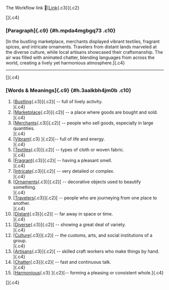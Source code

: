The Workflow link
👏[[Link](https://www.google.com/url?q=http://www.google.com&sa=D&source=editors&ust=1758454863817425&usg=AOvVaw12dpDtVRuKy6FNn1hVcF8t){.c3}]{.c2}

[]{.c4}

### [Paragraph]{.c9} {#h.mpda4mgbgq73 .c10}

[In the bustling marketplace, merchants displayed vibrant textiles,
fragrant spices, and intricate ornaments. Travelers from distant lands
marveled at the diverse culture, while local artisans showcased their
craftsmanship. The air was filled with animated chatter, blending
languages from across the world, creating a lively yet harmonious
atmosphere.]{.c4}

------------------------------------------------------------------------

[]{.c4}

### [Words & Meanings]{.c9} {#h.3aalkbh4jm0b .c10}

1.  [[Bustling](https://www.google.com/url?q=http://www.google.com&sa=D&source=editors&ust=1758454863818698&usg=AOvVaw0etJDx7F-3jyrUA-T3_pRX){.c3}]{.c2}[ --
    full of lively activity.\
    ]{.c4}
2.  [[Marketplace](https://www.google.com/url?q=http://www.google.com&sa=D&source=editors&ust=1758454863818943&usg=AOvVaw09usmH-8dw0CCTgqn2_NPH){.c3}]{.c2}[ --
    a place where goods are bought and sold.\
    ]{.c4}
3.  [[Merchants](https://www.google.com/url?q=http://www.google.com&sa=D&source=editors&ust=1758454863819231&usg=AOvVaw27znSKXaaPg6F18pV4QrWR){.c3}]{.c2}[ --
    people who sell goods, especially in large quantities.\
    ]{.c4}
4.  [[Vibrant](https://www.google.com/url?q=http://www.google.com&sa=D&source=editors&ust=1758454863819475&usg=AOvVaw0o4VZS5v0YDiT3KZzKydEe){.c3}
    ]{.c2}[-- full of life and energy.\
    ]{.c4}
5.  [[Textiles](https://www.google.com/url?q=http://www.google.com&sa=D&source=editors&ust=1758454863819672&usg=AOvVaw2kLp5UUdxSTT6oLhFx6yJu){.c3}]{.c2}[ --
    types of cloth or woven fabric.\
    ]{.c4}
6.  [[Fragrant](https://www.google.com/url?q=http://www.google.com&sa=D&source=editors&ust=1758454863819882&usg=AOvVaw1AGNXazZ1k9s3Z1gX1xqfJ){.c3}]{.c2}[ --
    having a pleasant smell.\
    ]{.c4}
7.  [[Intricate](https://www.google.com/url?q=http://www.google.com&sa=D&source=editors&ust=1758454863820071&usg=AOvVaw2eJBxjJWpq9siV0sUTEC3M){.c3}]{.c2}[ --
    very detailed or complex.\
    ]{.c4}
8.  [[Ornaments](https://www.google.com/url?q=http://www.google.com&sa=D&source=editors&ust=1758454863820250&usg=AOvVaw1527fHa9D73_m-aVlgSAqt){.c3}]{.c2}[ --
    decorative objects used to beautify something.\
    ]{.c4}
9.  [[Travelers](https://www.google.com/url?q=http://www.google.com&sa=D&source=editors&ust=1758454863820466&usg=AOvVaw1Kp1GROAEhTNTA8fhPXeIC){.c3}]{.c2}[ --
    people who are journeying from one place to another.\
    ]{.c4}
10. [[Distant](https://www.google.com/url?q=http://www.google.com&sa=D&source=editors&ust=1758454863820695&usg=AOvVaw2oTusn6VtBa8ijkJSy7s8W){.c3}]{.c2}[ --
    far away in space or time.\
    ]{.c4}
11. [[Diverse](https://www.google.com/url?q=http://www.google.com&sa=D&source=editors&ust=1758454863820895&usg=AOvVaw1uhCTz5kDbZtyrsnUonsLr){.c3}]{.c2}[ --
    showing a great deal of variety.\
    ]{.c4}
12. [[Culture](https://www.google.com/url?q=http://www.google.com&sa=D&source=editors&ust=1758454863821119&usg=AOvVaw3il7MN0UNd8WroaHDVS0ta){.c3}]{.c2}[ --
    the customs, arts, and social institutions of a group.\
    ]{.c4}
13. [[Artisans](https://www.google.com/url?q=http://www.google.com&sa=D&source=editors&ust=1758454863821344&usg=AOvVaw278CSgsoYAprZeBCa2kipp){.c3}]{.c2}[ --
    skilled craft workers who make things by hand.\
    ]{.c4}
14. [[Chatter](https://www.google.com/url?q=http://www.google.com&sa=D&source=editors&ust=1758454863821543&usg=AOvVaw3r95eZmkgs-kDaNl1fkUC1){.c3}]{.c2}[ --
    fast and continuous talk.\
    ]{.c4}
15. [[Harmonious](https://www.google.com/url?q=http://www.google.com&sa=D&source=editors&ust=1758454863821744&usg=AOvVaw0psdRnZfUoNZyx7l1tOJ8R){.c3}
    ]{.c2}[-- forming a pleasing or consistent whole.]{.c4}

[]{.c4}
